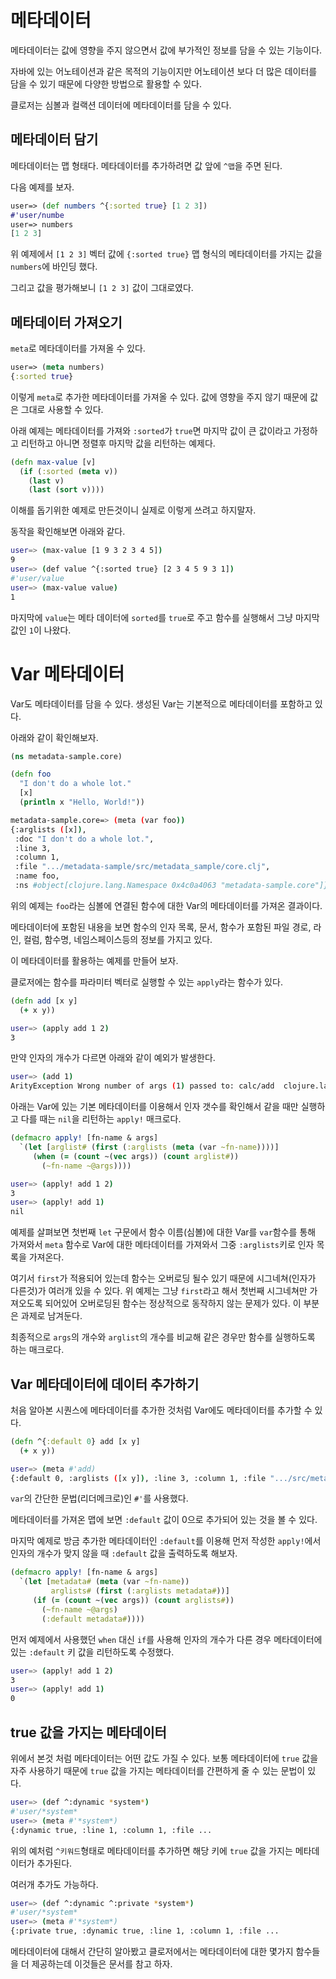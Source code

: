 # 메타데이터

메타데이터는 값에 영향을 주지 않으면서 값에 부가적인 정보를 담을 수 있는 기능이다.

자바에 있는 어노테이션과 같은 목적의 기능이지만 어노테이션 보다 더 많은 데이터를 담을 수 있기 때문에 다양한 방법으로 활용할 수 있다.

클로저는 심볼과 컬랙션 데이터에 메타데이터를 담을 수 있다.

## 메타데이터 담기

메타데이터는 맵 형태다. 메타데이터를 추가하려면 값 앞에 `^맵`을 주면 된다.

다음 예제를 보자.

```clojure
user=> (def numbers ^{:sorted true} [1 2 3])
#'user/numbe
user=> numbers
[1 2 3]
```

위 예제에서 `[1 2 3]` 벡터 값에 `{:sorted true}` 맵 형식의 메타데이터를 가지는 값을 `numbers`에 바인딩 했다.

그리고 값을 평가해보니 `[1 2 3]` 값이 그대로였다.

## 메타데이터 가져오기

`meta`로 메타데이터를 가져올 수 있다.

```clojure
user=> (meta numbers)
{:sorted true}
```

이렇게 `meta`로 추가한 메타데이터를 가져올 수 있다. 값에 영향을 주지 않기 때문에 값은 그대로 사용할 수 있다.

아래 예제는 메타데이터를 가져와 `:sorted`가 `true`면 마지막 값이 큰 값이라고 가정하고 리턴하고 아니면 정렬후 마지막 값을 리턴하는 예제다.

```clojure
(defn max-value [v]
  (if (:sorted (meta v))
    (last v)
    (last (sort v))))
```

이해를 돕기위한 예제로 만든것이니 실제로 이렇게 쓰려고 하지말자.

동작을 확인해보면 아래와 같다.

```bash
user=> (max-value [1 9 3 2 3 4 5])
9
user=> (def value ^{:sorted true} [2 3 4 5 9 3 1])
#'user/value
user=> (max-value value)
1
```

마지막에 `value`는 메타 데이터에 `sorted`를 `true`로 주고 함수를 실행해서 그냥 마지막 값인 `1`이 나왔다.

# Var 메타데이터

Var도 메타데이터를 담을 수 있다. 생성된 Var는 기본적으로 메타데이터를 포함하고 있다. 

아래와 같이 확인해보자.

```clojure
(ns metadata-sample.core)

(defn foo
  "I don't do a whole lot."
  [x]
  (println x "Hello, World!"))
```

```bash
metadata-sample.core=> (meta (var foo))
{:arglists ([x]), 
 :doc "I don't do a whole lot.", 
 :line 3, 
 :column 1, 
 :file ".../metadata-sample/src/metadata_sample/core.clj", 
 :name foo, 
 :ns #object[clojure.lang.Namespace 0x4c0a4063 "metadata-sample.core"]}
```

위의 예제는 `foo`라는 심볼에 연결된 함수에 대한 Var의 메타데이터를 가져온 결과이다.

메타데이터에 포함된 내용을 보면 함수의 인자 목록, 문서, 함수가 포함된 파일 경로, 라인, 컬럼, 함수명, 네임스페이스등의 정보를 가지고 있다.

이 메타데이터를 활용하는 예제를 만들어 보자.

클로저에는 함수를 파라미터 벡터로 실행할 수 있는 `apply`라는 함수가 있다.

```clojure
(defn add [x y]
  (+ x y))
```

```bash
user=> (apply add 1 2)
3
```

만약 인자의 개수가 다르면 아래와 같이 예외가 발생한다.

```bash
user=> (add 1)
ArityException Wrong number of args (1) passed to: calc/add  clojure.lang.AFn.throwArity (AFn.java:429)
```

아래는 Var에 있는 기본 메타데이터를 이용해서 인자 갯수를 확인해서 같을 때만 실행하고 다를 때는 `nil`을 리턴하는 `apply!` 매크로다.


```clojure
(defmacro apply! [fn-name & args]
  `(let [arglist# (first (:arglists (meta (var ~fn-name))))]
     (when (= (count ~(vec args)) (count arglist#))
       (~fn-name ~@args))))
```

```bash
user=> (apply! add 1 2)
3
user=> (apply! add 1)
nil
```

예제를 살펴보면 첫번째 `let` 구문에서 함수 이름(심볼)에 대한 Var를 `var`함수를 통해 가져와서 `meta` 함수로 Var에 대한 메타데이터를 가져와서 그중 `:arglists`키로 인자 목록을 가져온다.

여기서 `first`가 적용되어 있는데 함수는 오버로딩 될수 있기 때문에 시그네쳐(인자가 다른것)가 여러개 있을 수 있다. 위 예제는 그냥 `first`라고 해서 첫번째 시그네쳐만 가져오도록 되어있어 오버로딩된 함수는 정상적으로 동작하지 않는 문제가 있다. 이 부분은 과제로 남겨둔다.

최종적으로 `args`의 개수와 `arglist`의 개수를 비교해 같은 경우만 함수를 실행하도록 하는 매크로다.

## Var 메타데이터에 데이터 추가하기

처음 알아본 시퀀스에 메타데이터를 추가한 것처럼 Var에도 메타데이터를 추가할 수 있다.

```clojure
(defn ^{:default 0} add [x y]
  (+ x y))
```

```bash
user=> (meta #'add)
{:default 0, :arglists ([x y]), :line 3, :column 1, :file ".../src/metadata_sample/core.clj", :name add, :ns #object[clojure.lang.Namespace 0x6c454d91 "metadata-sample.core"]}
```

`var`의 간단한 문법(리더메크로)인 `#'`를 사용했다.

메타데이터를 가져온 맵에 보면 `:default` 값이 0으로 추가되어 있는 것을 볼 수 있다.

마지막 예제로 방금 추가한 메타데이터인 `:default`를 이용해 먼저 작성한 `apply!`에서 인자의 개수가 맞지 않을 때 `:default` 값을 출력하도록 해보자.

```clojure
(defmacro apply! [fn-name & args]
  `(let [metadata# (meta (var ~fn-name))
         arglists# (first (:arglists metadata#))]
     (if (= (count ~(vec args)) (count arglists#))
       (~fn-name ~@args)
       (:default metadata#))))
```

먼저 예제에서 사용했던 `when` 대신 `if`를 사용해 인자의 개수가 다른 경우 메타데이터에 있는 `:default` 키 값을 리턴하도록 수정했다.

```bash
user=> (apply! add 1 2)
3
user=> (apply! add 1)
0
```

## true 값을 가지는 메타데이터

위에서 본것 처럼 메타데이터는 어떤 값도 가질 수 있다. 보통 메타데이터에 `true` 값을 자주 사용하기 때문에 `true` 값을 가지는 메타데이터를 간편하게 줄 수 있는 문법이 있다.

```bash
user=> (def ^:dynamic *system*)
#'user/*system*
user=> (meta #'*system*)
{:dynamic true, :line 1, :column 1, :file ...
```

위의 예처럼 `^키워드`형태로 메타데이터를 추가하면 해당 키에 `true` 값을 가지는 메타데이터가 추가된다.

여러개 추가도 가능하다.

```bash
user=> (def ^:dynamic ^:private *system*) 
#'user/*system*
user=> (meta #'*system*)
{:private true, :dynamic true, :line 1, :column 1, :file ...
```

메타데이터에 대해서 간단히 알아봤고 클로저에서는 메타데이터에 대한 몇가지 함수들을 더 제공하는데 이것들은 문서를 참고 하자.